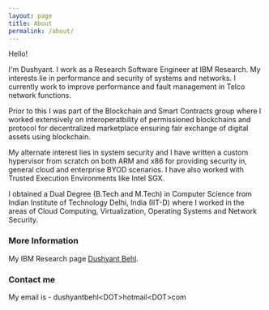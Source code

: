 ```yaml
---
layout: page
title: About
permalink: /about/
---
```

Hello!

I'm Dushyant. I work as a Research Software Engineer at IBM Research. My interests lie in performance and security of systems and networks. I currently work to improve performance and fault management in Telco network functions.

Prior to this I was part of the Blockchain and Smart Contracts group where I worked extensively on interoperatbility of permissioned blockchains and protocol for decentralized marketplace ensuring fair exchange of digital assets using blockchain.

My alternate interest lies in system security and I have written a custom hypervisor from scratch on both ARM and x86 for providing security in, general cloud and enterprise BYOD scenarios. I have also worked with Trusted Execution Environments like Intel SGX.

I obtained a Dual Degree (B.Tech and M.Tech) in Computer Science from Indian Institute of Technology Delhi, India (IIT-D) where I worked in the areas of Cloud Computing, Virtualization, Operating Systems and Network Security.

### More Information

My IBM Research page [Dushyant Behl](https://researcher.watson.ibm.com/researcher/view.php?person=in-dushyantbehl).

### Contact me

My email is - dushyantbehl\<DOT\>hotmail\<DOT\>com